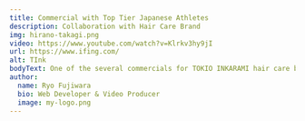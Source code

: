 ```yaml
---
title: Commercial with Top Tier Japanese Athletes
description: Collaboration with Hair Care Brand
img: hirano-takagi.png
video: https://www.youtube.com/watch?v=Klrkv3hy9jI
url: https://www.ifing.com/
alt: TInk
bodyText: One of the several commercials for TOKIO INKARAMI hair care brands in collaboration with Team Lab and two Olympic Gold Medal winners. Negotiated with the artist and the label agency in using their music in the commercial, as well as creating the storyboard.   Mainly the produceourial role.
author:
  name: Ryo Fujiwara
  bio: Web Developer & Video Producer
  image: my-logo.png
---
```

